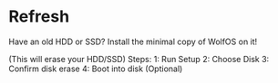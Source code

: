 # Refresh
Have an old HDD or SSD? Install the minimal copy of WolfOS on it!

(This will erase your HDD/SSD)
 Steps:
1: Run Setup
2: Choose Disk
3: Confirm disk erase
4: Boot into disk (Optional)
